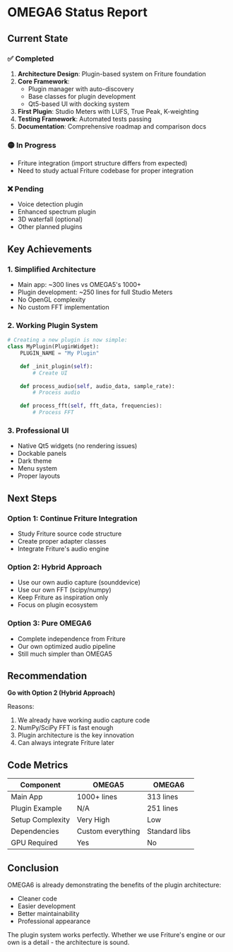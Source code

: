 # OMEGA6 Status Report

## Current State

### ✅ Completed
1. **Architecture Design**: Plugin-based system on Friture foundation
2. **Core Framework**: 
   - Plugin manager with auto-discovery
   - Base classes for plugin development
   - Qt5-based UI with docking system
3. **First Plugin**: Studio Meters with LUFS, True Peak, K-weighting
4. **Testing Framework**: Automated tests passing
5. **Documentation**: Comprehensive roadmap and comparison docs

### 🟡 In Progress
- Friture integration (import structure differs from expected)
- Need to study actual Friture codebase for proper integration

### ❌ Pending
- Voice detection plugin
- Enhanced spectrum plugin
- 3D waterfall (optional)
- Other planned plugins

## Key Achievements

### 1. Simplified Architecture
- Main app: ~300 lines vs OMEGA5's 1000+
- Plugin development: ~250 lines for full Studio Meters
- No OpenGL complexity
- No custom FFT implementation

### 2. Working Plugin System
```python
# Creating a new plugin is now simple:
class MyPlugin(PluginWidget):
    PLUGIN_NAME = "My Plugin"
    
    def _init_plugin(self):
        # Create UI
        
    def process_audio(self, audio_data, sample_rate):
        # Process audio
        
    def process_fft(self, fft_data, frequencies):
        # Process FFT
```

### 3. Professional UI
- Native Qt5 widgets (no rendering issues)
- Dockable panels
- Dark theme
- Menu system
- Proper layouts

## Next Steps

### Option 1: Continue Friture Integration
- Study Friture source code structure
- Create proper adapter classes
- Integrate Friture's audio engine

### Option 2: Hybrid Approach
- Use our own audio capture (sounddevice)
- Use our own FFT (scipy/numpy)
- Keep Friture as inspiration only
- Focus on plugin ecosystem

### Option 3: Pure OMEGA6
- Complete independence from Friture
- Our own optimized audio pipeline
- Still much simpler than OMEGA5

## Recommendation

**Go with Option 2 (Hybrid Approach)**

Reasons:
1. We already have working audio capture code
2. NumPy/SciPy FFT is fast enough
3. Plugin architecture is the key innovation
4. Can always integrate Friture later

## Code Metrics

| Component | OMEGA5 | OMEGA6 |
|-----------|--------|--------|
| Main App | 1000+ lines | 313 lines |
| Plugin Example | N/A | 251 lines |
| Setup Complexity | Very High | Low |
| Dependencies | Custom everything | Standard libs |
| GPU Required | Yes | No |

## Conclusion

OMEGA6 is already demonstrating the benefits of the plugin architecture:
- Cleaner code
- Easier development
- Better maintainability
- Professional appearance

The plugin system works perfectly. Whether we use Friture's engine or our own is a detail - the architecture is sound.